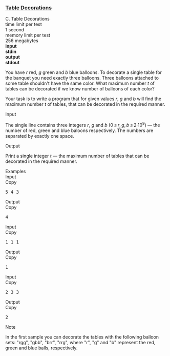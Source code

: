 <h3><a href="https://codeforces.com/contest/478/problem/C" target="_blank" rel="noopener noreferrer">Table Decorations</a></h3>

<div class="header"><div class="title">C. Table Decorations</div><div class="time-limit"><div class="property-title">time limit per test</div>1 second</div><div class="memory-limit"><div class="property-title">memory limit per test</div>256 megabytes</div><div class="input-file input-standard" style="font-weight: bold"><div class="property-title">input</div>stdin</div><div class="output-file output-standard" style="font-weight: bold"><div class="property-title">output</div>stdout</div></div><div><p>You have <span class="tex-span"><i>r</i></span> red, <span class="tex-span"><i>g</i></span> green and <span class="tex-span"><i>b</i></span> blue balloons. To decorate a single table for the banquet you need exactly three balloons. Three balloons attached to some table shouldn't have the same color. What maximum number <span class="tex-span"><i>t</i></span> of tables can be decorated if we know number of balloons of each color?</p><p>Your task is to write a program that for given values <span class="tex-span"><i>r</i></span>, <span class="tex-span"><i>g</i></span> and <span class="tex-span"><i>b</i></span> will find the maximum number <span class="tex-span"><i>t</i></span> of tables, that can be decorated in the required manner.</p></div><div class="input-specification"><div class="section-title">Input</div><p>The single line contains three integers <span class="tex-span"><i>r</i></span>, <span class="tex-span"><i>g</i></span> and <span class="tex-span"><i>b</i></span> (<span class="tex-span">0 ≤ <i>r</i>, <i>g</i>, <i>b</i> ≤ 2·10<sup class="upper-index">9</sup></span>) — the number of red, green and blue baloons respectively. The numbers are separated by exactly one space.</p></div><div class="output-specification"><div class="section-title">Output</div><p>Print a single integer <span class="tex-span"><i>t</i></span> — the maximum number of tables that can be decorated in the required manner.</p></div><div class="sample-tests"><div class="section-title">Examples</div><div class="sample-test"><div class="input"><div class="title">Input<div title="Copy" data-clipboard-target="#id006206897457509419" id="id0004218755943697339" class="input-output-copier">Copy</div></div><pre id="id006206897457509419">5 4 3<br></pre></div><div class="output"><div class="title">Output<div title="Copy" data-clipboard-target="#id009390840997490598" id="id0047925060992437396" class="input-output-copier">Copy</div></div><pre id="id009390840997490598">4<br></pre></div><div class="input"><div class="title">Input<div title="Copy" data-clipboard-target="#id0009218676262790038" id="id009334060567673793" class="input-output-copier">Copy</div></div><pre id="id0009218676262790038">1 1 1<br></pre></div><div class="output"><div class="title">Output<div title="Copy" data-clipboard-target="#id009521946956688981" id="id0004567433451647385" class="input-output-copier">Copy</div></div><pre id="id009521946956688981">1<br></pre></div><div class="input"><div class="title">Input<div title="Copy" data-clipboard-target="#id0006349002206620336" id="id0009152222267536625" class="input-output-copier">Copy</div></div><pre id="id0006349002206620336">2 3 3<br></pre></div><div class="output"><div class="title">Output<div title="Copy" data-clipboard-target="#id009042704108615365" id="id004714010093770026" class="input-output-copier">Copy</div></div><pre id="id009042704108615365">2<br></pre></div></div></div><div class="note"><div class="section-title">Note</div><p>In the first sample you can decorate the tables with the following balloon sets: "<span class="tex-font-style-tt">rgg</span>", "<span class="tex-font-style-tt">gbb</span>", "<span class="tex-font-style-tt">brr</span>", "<span class="tex-font-style-tt">rrg</span>", where "<span class="tex-font-style-tt">r</span>", "<span class="tex-font-style-tt">g</span>" and "<span class="tex-font-style-tt">b</span>" represent the red, green and blue balls, respectively.</p></div>